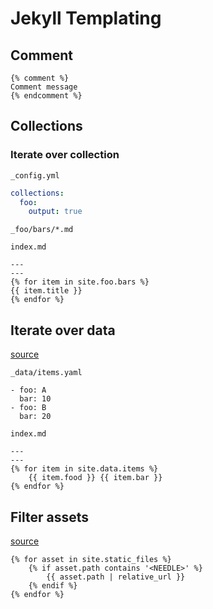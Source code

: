 # Jekyll Templating

## Comment

```
{% comment %}
Comment message
{% endcomment %}
```

## Collections


### Iterate over collection

`_config.yml`

```yaml
collections:
  foo:
    output: true
```

`_foo/bars/*.md`

`index.md`
```
---
---
{% for item in site.foo.bars %}
{{ item.title }}
{% endfor %}
```

## Iterate over data

[source](https://stackoverflow.com/questions/17677094/jekyll-for-loop-over-all-images-in-a-folder)

`_data/items.yaml`
```
- foo: A
  bar: 10
- foo: B
  bar: 20
```

`index.md`
```
---
---
{% for item in site.data.items %}
    {{ item.food }} {{ item.bar }}
{% endfor %}
```

## Filter assets

[source](https://stackoverflow.com/questions/17677094/jekyll-for-loop-over-all-images-in-a-folder)

```
{% for asset in site.static_files %}
    {% if asset.path contains '<NEEDLE>' %}
        {{ asset.path | relative_url }}
    {% endif %}
{% endfor %}
```
